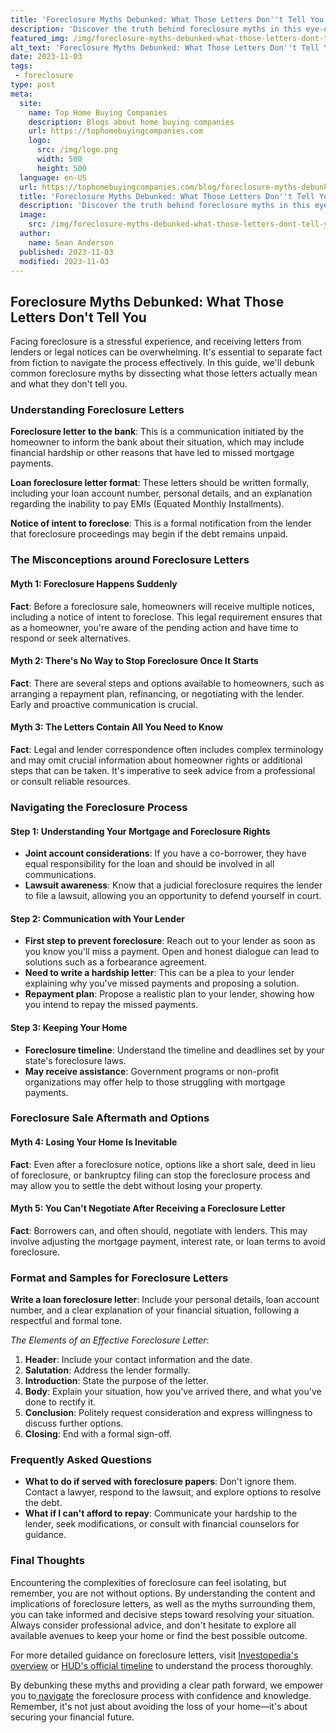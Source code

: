 ```yaml
---
title: 'Foreclosure Myths Debunked: What Those Letters Don''t Tell You'
description: 'Discover the truth behind foreclosure myths in this eye-opening guide. Uncover what those letters don''t reveal and satisfy your curious mind.'
featured_img: /img/foreclosure-myths-debunked-what-those-letters-dont-tell-you.webp
alt_text: 'Foreclosure Myths Debunked: What Those Letters Don''t Tell You'
date: 2023-11-03
tags:
 - foreclosure
type: post
meta:
  site:
    name: Top Home Buying Companies
    description: Blogs about home buying companies
    url: https://tophomebuyingcompanies.com
    logo:
      src: /img/logo.png
      width: 500
      height: 500
  language: en-US
  url: https://tophomebuyingcompanies.com/blog/foreclosure-myths-debunked-what-those-letters-dont-tell-you
  title: 'Foreclosure Myths Debunked: What Those Letters Don''t Tell You'
  description: 'Discover the truth behind foreclosure myths in this eye-opening guide. Uncover what those letters don''t reveal and satisfy your curious mind.'
  image:
    src: /img/foreclosure-myths-debunked-what-those-letters-dont-tell-you.webp
  author:
    name: Sean Anderson
  published: 2023-11-03
  modified: 2023-11-03
---
```



## Foreclosure Myths Debunked: What Those Letters Don't Tell You

Facing foreclosure is a stressful experience, and receiving letters from lenders or legal notices can be overwhelming. It's essential to separate fact from fiction to navigate the process effectively. In this guide, we'll debunk common foreclosure myths by dissecting what those letters actually mean and what they don't tell you.

### Understanding Foreclosure Letters

**Foreclosure letter to the bank**: This is a communication initiated by the homeowner to inform the bank about their situation, which may include financial hardship or other reasons that have led to missed mortgage payments.

**Loan foreclosure letter format**: These letters should be written formally, including your loan account number, personal details, and an explanation regarding the inability to pay EMIs (Equated Monthly Installments).

**Notice of intent to foreclose**: This is a formal notification from the lender that foreclosure proceedings may begin if the debt remains unpaid.

### The Misconceptions around Foreclosure Letters

#### Myth 1: Foreclosure Happens Suddenly
**Fact**: Before a foreclosure sale, homeowners will receive multiple notices, including a notice of intent to foreclose. This legal requirement ensures that as a homeowner, you're aware of the pending action and have time to respond or seek alternatives.

#### Myth 2: There's No Way to Stop Foreclosure Once It Starts
**Fact**: There are several steps and options available to homeowners, such as arranging a repayment plan, refinancing, or negotiating with the lender. Early and proactive communication is crucial.

#### Myth 3: The Letters Contain All You Need to Know
**Fact**: Legal and lender correspondence often includes complex terminology and may omit crucial information about homeowner rights or additional steps that can be taken. It's imperative to seek advice from a professional or consult reliable resources.

### Navigating the Foreclosure Process

#### Step 1: Understanding Your Mortgage and Foreclosure Rights
  - **Joint account considerations**: If you have a co-borrower, they have equal responsibility for the loan and should be involved in all communications.
  - **Lawsuit awareness**: Know that a judicial foreclosure requires the lender to file a lawsuit, allowing you an opportunity to defend yourself in court.

#### Step 2: Communication with Your Lender
  - **First step to prevent foreclosure**: Reach out to your lender as soon as you know you'll miss a payment. Open and honest dialogue can lead to solutions such as a forbearance agreement.
  - **Need to write a hardship letter**: This can be a plea to your lender explaining why you've missed payments and proposing a solution.
  - **Repayment plan**: Propose a realistic plan to your lender, showing how you intend to repay the missed payments.

#### Step 3: Keeping Your Home
  - **Foreclosure timeline**: Understand the timeline and deadlines set by your state's foreclosure laws.
  - **May receive assistance**: Government programs or non-profit organizations may offer help to those struggling with mortgage payments.

### Foreclosure Sale Aftermath and Options 

#### Myth 4: Losing Your Home Is Inevitable
**Fact**: Even after a foreclosure notice, options like a short sale, deed in lieu of foreclosure, or bankruptcy filing can stop the foreclosure process and may allow you to settle the debt without losing your property.

#### Myth 5: You Can't Negotiate After Receiving a Foreclosure Letter
**Fact**: Borrowers can, and often should, negotiate with lenders. This may involve adjusting the mortgage payment, interest rate, or loan terms to avoid foreclosure. 

### Format and Samples for Foreclosure Letters

**Write a loan foreclosure letter**: Include your personal details, loan account number, and a clear explanation of your financial situation, following a respectful and formal tone.

*The Elements of an Effective Foreclosure Letter*:
1. **Header**: Include your contact information and the date.
2. **Salutation**: Address the lender formally.
3. **Introduction**: State the purpose of the letter.
4. **Body**: Explain your situation, how you've arrived there, and what you've done to rectify it.
5. **Conclusion**: Politely request consideration and express willingness to discuss further options.
6. **Closing**: End with a formal sign-off.

### Frequently Asked Questions
  - **What to do if served with foreclosure papers**: Don't ignore them. Contact a lawyer, respond to the lawsuit, and explore options to resolve the debt.
  - **What if I can't afford to repay**: Communicate your hardship to the lender, seek modifications, or consult with financial counselors for guidance.

### Final Thoughts

Encountering the complexities of foreclosure can feel isolating, but remember, you are not without options. By understanding the content and implications of foreclosure letters, as well as the myths surrounding them, you can take informed and decisive steps toward resolving your situation. Always consider professional advice, and don't hesitate to explore all available avenues to keep your home or find the best possible outcome.

For more detailed guidance on foreclosure letters, visit [Investopedia's overview](https://www.investopedia.com/financial-edge/0510/the-6-phases-of-a-foreclosure.aspx) or [HUD's official timeline](https://www.hud.gov/topics/avoiding_foreclosure/fctimeline) to understand the process thoroughly.

By debunking these myths and providing a clear path forward, we empower you to[  navigate](https://tophomebuyingcompanies.com/blog/foreclosure-alternatives-exploring-options-beyond-letters) the foreclosure process with confidence and knowledge. Remember, it's not just about avoiding the loss of your home—it's about securing your financial future.